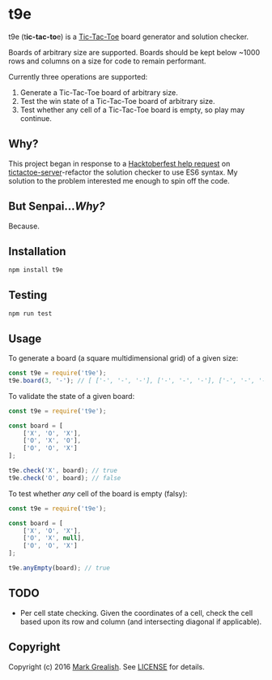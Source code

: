 # t9e
t9e (t**ic-tac-to**e) is a [Tic-Tac-Toe][1] board generator and solution checker.

Boards of arbitrary size are supported. Boards should be kept below ~1000 rows and columns on a size for code to remain performant.

Currently three operations are supported:

1. Generate a Tic-Tac-Toe board of arbitrary size.
2. Test the win state of a Tic-Tac-Toe board of arbitrary size.
3. Test whether any cell of a Tic-Tac-Toe board is empty, so play may continue.

## Why?

This project began in response to a [Hacktoberfest help request][2] on [tictactoe-server][3]-refactor the solution checker to use ES6 syntax. My solution to the problem interested me enough to spin off the code.

## But Senpai..._Why?_

Because.

## Installation

    npm install t9e

## Testing

    npm run test

## Usage

To generate a board (a square multidimensional grid) of a given size:

```javascript
const t9e = require('t9e');
t9e.board(3, '-'); // [ ['-', '-', '-'], ['-', '-', '-'], ['-', '-', '-'] ]
```

To validate the state of a given board:

```javascript
const t9e = require('t9e');

const board = [
    ['X', 'O', 'X'],
    ['O', 'X', 'O'],
    ['O', 'O', 'X']
];

t9e.check('X', board); // true
t9e.check('O', board); // false
```

To test whether _any_ cell of the board is empty (falsy):

```javascript
const t9e = require('t9e');

const board = [
    ['X', 'O', 'X'],
    ['O', 'X', null],
    ['O', 'O', 'X']
];

t9e.anyEmpty(board); // true
```

## TODO

 * Per cell state checking. Given the coordinates of a cell, check the cell based upon its row and column (and intersecting diagonal if applicable).

## Copyright

Copyright (c) 2016 [Mark Grealish][4]. See [LICENSE](LICENSE) for details.

[1]: https://en.wikipedia.org/wiki/Tic-tac-toe "Tic-tac-toe"
[2]: https://github.com/finalight/tictactoe-server/issues/1 "refactor code"
[3]: https://github.com/finalight/tictactoe-server "tictactoe-server"
[4]: https://www.bhalash.com "Mark Grealish"
